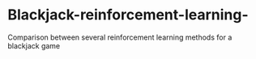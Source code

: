 # Blackjack-reinforcement-learning-
Comparison between several reinforcement learning methods for a blackjack game
